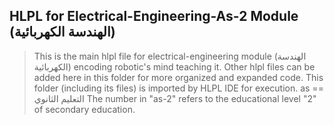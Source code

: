 ## HLPL for Electrical-Engineering-As-2 Module (الهندسة الكهربائية)
>This is the main hlpl file for electrical-engineering module (الهندسة الكهربائية) encoding robotic's mind teaching it.
>Other hlpl files can be added here in this folder for more organized and expanded code.
>This folder (including its files) is imported by HLPL IDE for execution.
>as == التعليم الثانوي
>The number in "as-2" refers to the educational level "2" of secondary education.
